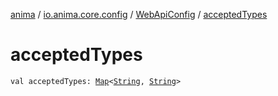 [anima](../../index.md) / [io.anima.core.config](../index.md) / [WebApiConfig](index.md) / [acceptedTypes](./accepted-types.md)

# acceptedTypes

`val acceptedTypes: `[`Map`](https://kotlinlang.org/api/latest/jvm/stdlib/kotlin.collections/-map/index.html)`<`[`String`](https://kotlinlang.org/api/latest/jvm/stdlib/kotlin/-string/index.html)`, `[`String`](https://kotlinlang.org/api/latest/jvm/stdlib/kotlin/-string/index.html)`>`